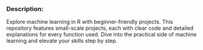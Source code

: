 ### Description:
Explore machine learning in R with beginner-friendly projects. This repository features small-scale projects, each with clear code and detailed explanations for every function used. Dive into the practical side of machine learning and elevate your skills step by step.

